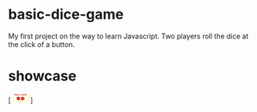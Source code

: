 # basic-dice-game
My first project on the way to learn Javascript. Two players roll the dice at the click of a button.

# showcase
[<img alt="alt_text" width="40px" src="images/basicDiceGame.PNG" />]
